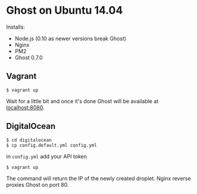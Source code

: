 # Ghost on Ubuntu 14.04

Installs:

* Node.js (0.10 as newer versions break Ghost)
* Nginx
* PM2
* Ghost 0.7.0

## Vagrant

    $ vagrant up

Wait for a little bit and once it's done Ghost will be available at [localhost:8080](http://localhost:8080).

## DigitalOcean

    $ cd digitalocean
    $ cp config.default.yml config.yml

in `config.yml` add your API token

    $ vagrant up

The command will return the IP of the newly created droplet. Nginx reverse proxies Ghost on port 80.
